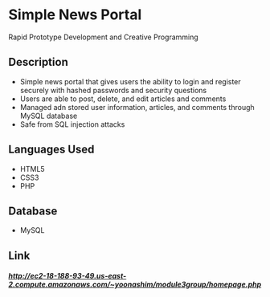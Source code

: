 # Simple News Portal
Rapid Prototype Development and Creative Programming

## Description
- Simple news portal that gives users the ability to login and register securely with hashed passwords and security questions
- Users are able to post, delete, and edit articles and comments
- Managed adn stored user information, articles, and comments through MySQL database
- Safe from SQL injection attacks

## Languages Used
- HTML5
- CSS3
- PHP

## Database
- MySQL


## Link
##### http://ec2-18-188-93-49.us-east-2.compute.amazonaws.com/~yoonashim/module3group/homepage.php

